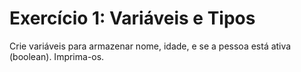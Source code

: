 # Exercício 1: Variáveis e Tipos

Crie variáveis para armazenar nome, idade, e se a pessoa está ativa (boolean). Imprima-os.